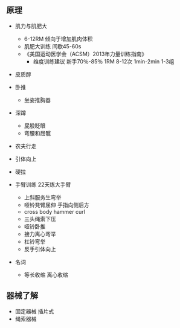 
## 原理
+ 肌力与肌肥大
	+ 6-12RM 倾向于增加肌肉体积
	+ 肌肥大训练 间歇45-60s
	+ 《美国运动医学会（ACSM）2013年力量训练指南》
		+ 维度训练建议 新手70％-85％ 1RM 8-12次 1min-2min 1-3组
+ 皮质醇

+ 卧推
	+ 坐姿推胸器

+ 深蹲
	+ 屁股眨眼
	+ 弯腰和屈髋

+ 农夫行走
+ 引体向上
+ 硬拉

+ 手臂训练  22天练大手臂
	+ 上斜服务生弯举
	+ 哑铃凳臂屈伸 手指向侧后方
	+ cross body hammer curl
	+ 三头绳索下压
	+ 哑铃卧推
	+ 接力离心弯举
	+ 杠铃弯举
	+ 反手引体向上

+ 名词 
	+ 等长收缩 离心收缩

## 器械了解
+ 固定器械 插片式
+ 绳索器械